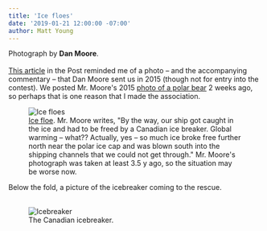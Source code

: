 ```yaml
---
title: 'Ice floes'
date: '2019-01-21 12:00:00 -07:00'
author: Matt Young
---
```

Photograph by **Dan Moore**.<br/><br/>
<a href="https://www.washingtonpost.com/weather/2019/01/11/oceans-are-warming-faster-than-we-thought-scientists-suggest-we-brace-impact/">This article</a> in the Post reminded me of a photo &ndash; and the accompanying commentary &ndash; that Dan Moore sent us in 2015 (though not for entry into the contest). We posted Mr. Moore's 2015 <a href="https://pandasthumb.org/archives/2019/01/Ursus-maritimus.html">photo of a polar bear</a> 2 weeks ago, so perhaps that is one reason that I made the association. 
<figure>
<img src="{{ site.baseurl }}/uploads/2019/Moore_Ice_Floes.jpg" alt="Ice floes"/>
<figcaption>
<a href="https://en.wikipedia.org/wiki/Ice_floe">Ice floe</a>. Mr. Moore writes, "By the way, our ship got caught in the ice and had to be freed by a Canadian ice breaker. Global warming &ndash; what?? Actually, yes &ndash; so much ice broke free further north near the polar ice cap and was blown south into the shipping channels that we could not get through." Mr. Moore's photograph was taken at least 3.5 y ago, so the situation may be worse now.
</figcaption>
</figure>
Below the fold, a picture of the icebreaker coming to the rescue.<br/><br/>

<!--more-->

<figure>
<img src="{{ site.baseurl }}/uploads/2019/Moore_Icebreaker.jpg" alt="Icebreaker"/>
<figcaption>
The Canadian icebreaker.  
</figcaption>
</figure>

